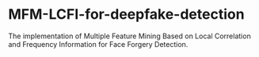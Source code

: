 # MFM-LCFI-for-deepfake-detection
The implementation of Multiple Feature Mining Based on Local Correlation and Frequency Information for Face Forgery Detection.
